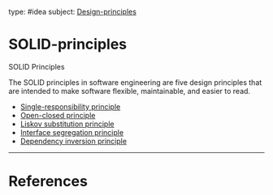 type: #idea
subject: [Design-principles](Design-principles.md)

# SOLID-principles

SOLID Principles

The SOLID principles in software engineering are five design principles that are intended to make software flexible, maintainable, and easier to read. 

- [Single-responsibility principle](Single-responsibility-principle.md)
- [Open-closed principle](Open-closed-principle.md)
- [Liskov substitution principle](Liskov-substitution-principle.md)
- [Interface segregation principle](Interface-segregation-principle.md)
- [Dependency inversion principle](Dependency-inversion-principle.md)

---
# References
<!-- What references back up this idea -->
